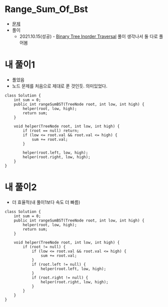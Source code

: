 # Range_Sum_Of_Bst
- [문제](https://leetcode.com/problems/range-sum-of-bst/)
- 풀이
    - 2021.10.15(성공) - [Binary Tree Inorder Traversal](https://github.com/Highjune/TIL/blob/main/Algorithm/Practice/Leetcode/Easy/Binary_Tree_Inorder_Traversal.md) 풀이 생각나서 둘 다로 풀어봄

# 내 풀이1
- 풀었음
- 노드 문제를 처음으로 제대로 푼 것인듯. 의미있었다.
```
class Solution {
    int sum = 0;
    public int rangeSumBST(TreeNode root, int low, int high) {
        helper(root, low, high);
        return sum;
    }
    
    void helper(TreeNode root, int low, int high) {
        if (root == null) return;
        if (low <= root.val && root.val <= high) {
            sum += root.val;    
        }
        
        helper(root.left, low, high);
        helper(root.right, low, high);
    }
}
```

# 내 풀이2
- 더 효율적(내 풀이1보다 속도 더 빠름)
```
class Solution {
    int sum = 0;
    public int rangeSumBST(TreeNode root, int low, int high) {
        helper(root, low, high);
        return sum;
    }
    
    void helper(TreeNode root, int low, int high) {
        if (root != null) {
            if (low <= root.val && root.val <= high) {
                sum += root.val;
            }
            if (root.left != null) {
                helper(root.left, low, high);
            }
            if (root.right != null) {
                helper(root.right, low, high);
            }
        }
    }
}
```